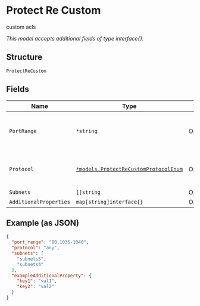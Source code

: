 
# Protect Re Custom

custom acls

*This model accepts additional fields of type interface{}.*

## Structure

`ProtectReCustom`

## Fields

| Name | Type | Tags | Description |
|  --- | --- | --- | --- |
| `PortRange` | `*string` | Optional | matched dst port, "0" means any<br>**Default**: `"0"` |
| `Protocol` | [`*models.ProtectReCustomProtocolEnum`](../../doc/models/protect-re-custom-protocol-enum.md) | Optional | enum: `any`, `icmp`, `tcp`, `udp`<br>**Default**: `"any"` |
| `Subnets` | `[]string` | Optional | - |
| `AdditionalProperties` | `map[string]interface{}` | Optional | - |

## Example (as JSON)

```json
{
  "port_range": "80,1035-1040",
  "protocol": "any",
  "subnets": [
    "subnets5",
    "subnets4"
  ],
  "exampleAdditionalProperty": {
    "key1": "val1",
    "key2": "val2"
  }
}
```

